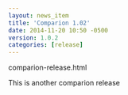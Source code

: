 ```yaml
---
layout: news_item
title: 'Comparion 1.02'
date: 2014-11-20 10:50 -0500
version: 1.0.2
categories: [release]
---
```


 comparion-release.html

This is another comparion release


